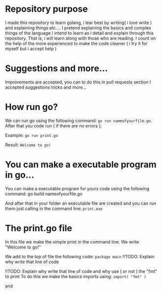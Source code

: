 # Repository purpose

I made this repository to learn golang, i lear best
by writing( i love write ) and explaining things etc....
I pretend explaining the basics and complex things of the  language 
I intend to learn as i detail and explain through this repository.
That is, i will learn along with those who are reading. I count on the help of the more 
experienced to make the code cleaner ( i try it for myself but i accept help )

# Suggestions and more...
Improvements are accepted, you can to do this in pull requests section
I accepted suggestions tricks and more...
# How run go?

We can run go using the following command: `go run nameofyourfile.go`.
After that you code run ( if there are no errors );

Example:
    `go run print.go`

Result:
        `Welcome to go!`


# You can make a executable program in go...

You can make a executable program for yours code using the
following command:
        go build nameofyourfile.go
    
And after that in your folder an executable file are created and you can run them
just calling in the command line:
        `print.exe`
        

# The print.go file

In this file we make the simple print in the command line.
We write "Welcome to go!"

We add to the top of file the following code:
    `package main`
!!TODO: Explain why write that line of code

!!TODO: Explain why write that line of code and why use ( or not ) the "fmt" to print
To do this we make the basics imports using:
    `import(
        "fmt"
    )`

and